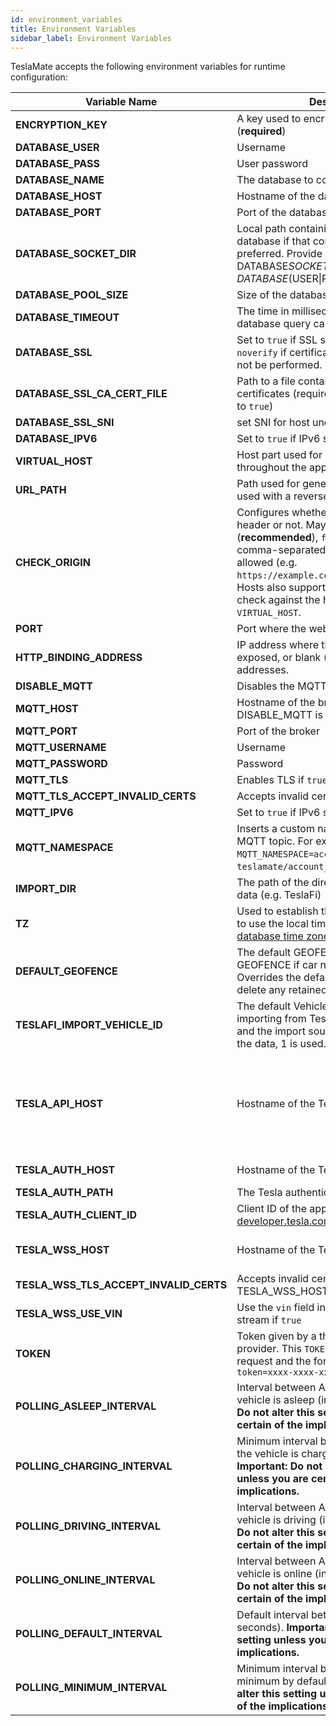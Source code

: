 ```yaml
---
id: environment_variables
title: Environment Variables
sidebar_label: Environment Variables
---
```


TeslaMate accepts the following environment variables for runtime configuration:

| Variable Name                          | Description                                                                                                                                                                                                                                                                                                      | Default Value                                                                                                                                                       |
| -------------------------------------- | ---------------------------------------------------------------------------------------------------------------------------------------------------------------------------------------------------------------------------------------------------------------------------------------------------------------- | ------------------------------------------------------------------------------------------------------------------------------------------------------------------- |
| **ENCRYPTION_KEY**                     | A key used to encrypt the Tesla API tokens (**required**)                                                                                                                                                                                                                                                        |                                                                                                                                                                     |
| **DATABASE_USER**                      | Username                                                                                                                                                                                                                                                                                                         |                                                                                                                                                                     |
| **DATABASE_PASS**                      | User password                                                                                                                                                                                                                                                                                                    |                                                                                                                                                                     |
| **DATABASE_NAME**                      | The database to connect to                                                                                                                                                                                                                                                                                       |                                                                                                                                                                     |
| **DATABASE_HOST**                      | Hostname of the database server                                                                                                                                                                                                                                                                                  |                                                                                                                                                                     |
| **DATABASE_PORT**                      | Port of the database server                                                                                                                                                                                                                                                                                      | 5432                                                                                                                                                                |
| **DATABASE_SOCKET_DIR**                | Local path containing UNIX socket for database if that connection mechanic is preferred. Provide one of DATABASE*SOCKET_DIR and DATABASE*(USER\|PASS\|HOST\|PORT)                                                                                                                                                |                                                                                                                                                                     |
| **DATABASE_POOL_SIZE**                 | Size of the database connection pool                                                                                                                                                                                                                                                                             | 10                                                                                                                                                                  |
| **DATABASE_TIMEOUT**                   | The time in milliseconds to wait for database query calls to finish                                                                                                                                                                                                                                              | 60000                                                                                                                                                               |
| **DATABASE_SSL**                       | Set to `true` if SSL should be enabled or `noverify` if certificate verification should not be performed.                                                                                                                                                                                                        | false                                                                                                                                                               |
| **DATABASE_SSL_CA_CERT_FILE**          | Path to a file containing PEM-encoded CA certificates (required if `DATABASE_SSL` is set to `true`)                                                                                                                                                                                                              |                                                                                                                                                                     |
| **DATABASE_SSL_SNI**                   | set SNI for host undel ssl mode                                                                                                                                                                                                                                                                                  |                                                                                                                                                                     |
| **DATABASE_IPV6**                      | Set to `true` if IPv6 should be used                                                                                                                                                                                                                                                                             | false                                                                                                                                                               |
| **VIRTUAL_HOST**                       | Host part used for generating URLs throughout the app                                                                                                                                                                                                                                                            | localhost                                                                                                                                                           |
| **URL_PATH**                           | Path used for generating URLs (can be used with a reverse proxy)                                                                                                                                                                                                                                                 | /                                                                                                                                                                   |
| **CHECK_ORIGIN**                       | Configures whether to check the origin header or not. May be `true` (**recommended**), `false` (_default_) or a comma-separated list of hosts that are allowed (e.g. `https://example.com,//another.com:8080`). Hosts also support wildcards. If `true`, it will check against the host value in `VIRTUAL_HOST`. | false                                                                                                                                                               |
| **PORT**                               | Port where the web interface is exposed                                                                                                                                                                                                                                                                          | 4000                                                                                                                                                                |
| **HTTP_BINDING_ADDRESS**               | IP address where the web interface is exposed, or blank (_default_) meaning all addresses.                                                                                                                                                                                                                       |                                                                                                                                                                     |
| **DISABLE_MQTT**                       | Disables the MQTT feature if `true`                                                                                                                                                                                                                                                                              | false                                                                                                                                                               |
| **MQTT_HOST**                          | Hostname of the broker (**required** unless DISABLE_MQTT is `true`)                                                                                                                                                                                                                                              |                                                                                                                                                                     |
| **MQTT_PORT**                          | Port of the broker                                                                                                                                                                                                                                                                                               | 1883 (8883 for MQTT over TLS)                                                                                                                                       |
| **MQTT_USERNAME**                      | Username                                                                                                                                                                                                                                                                                                         |                                                                                                                                                                     |
| **MQTT_PASSWORD**                      | Password                                                                                                                                                                                                                                                                                                         |                                                                                                                                                                     |
| **MQTT_TLS**                           | Enables TLS if `true`                                                                                                                                                                                                                                                                                            | false                                                                                                                                                               |
| **MQTT_TLS_ACCEPT_INVALID_CERTS**      | Accepts invalid certificates if `true`                                                                                                                                                                                                                                                                           | false                                                                                                                                                               |
| **MQTT_IPV6**                          | Set to `true` if IPv6 should be used                                                                                                                                                                                                                                                                             | false                                                                                                                                                               |
| **MQTT_NAMESPACE**                     | Inserts a custom namespace into the MQTT topic. For example, with `MQTT_NAMESPACE=account_0`: `teslamate/account_0/cars/$car_id/state`.                                                                                                                                                                          |                                                                                                                                                                     |
| **IMPORT_DIR**                         | The path of the directory for the import of data (e.g. TeslaFi)                                                                                                                                                                                                                                                  | ./import                                                                                                                                                            |
| **TZ**                                 | Used to establish the local time zone, e.g. to use the local time in logs. See [List of tz database time zones](https://en.wikipedia.org/wiki/List_of_tz_database_time_zones).                                                                                                                                   |                                                                                                                                                                     |
| **DEFAULT_GEOFENCE**                   | The default GEOFENCE to send via GEOFENCE if car not in geofence. Overrides the default of "" which will delete any retained value.                                                                                                                                                                              | "" (no quotes)                                                                                                                                                      |
| **TESLAFI_IMPORT_VEHICLE_ID**          | The default Vehicle ID used when importing from TeslaFi. If it is not defined and the import source does not contain the data, 1 is used.                                                                                                                                                                        |                                                                                                                                                                     |
| **TESLA_API_HOST**                     | Hostname of the Tesla API                                                                                                                                                                                                                                                                                        | [https://owner-api.teslamotors.com](https://owner-api.teslamotors.com) (or for chinese: [https://owner-api.vn.cloud.tesla.cn](https://owner-api.vn.cloud.tesla.cn)) |
| **TESLA_AUTH_HOST**                    | Hostname of the Tesla authentication API                                                                                                                                                                                                                                                                         | [https://auth.tesla.com](https://auth.tesla.com)                                                                                                                    |
| **TESLA_AUTH_PATH**                    | The Tesla authentication path                                                                                                                                                                                                                                                                                    | /oauth2/v3                                                                                                                                                          |
| **TESLA_AUTH_CLIENT_ID**               | Client ID of the application registered on [developer.tesla.com](https://developer.tesla.com)                                                                                                                                                                                                                    | ownerapi                                                                                                                                                            |
| **TESLA_WSS_HOST**                     | Hostname of the Tesla streaming                                                                                                                                                                                                                                                                                  | wss://streaming.vn.teslamotors.com (or for chinese: wss://streaming.vn.cloud.tesla.cn)                                                                              |
| **TESLA_WSS_TLS_ACCEPT_INVALID_CERTS** | Accepts invalid certificates on TESLA_WSS_HOST if `true`                                                                                                                                                                                                                                                         |                                                                                                                                                                     |
| **TESLA_WSS_USE_VIN**                  | Use the `vin` field instead of `vid` to connect stream if `true`                                                                                                                                                                                                                                                 |                                                                                                                                                                     |
| **TOKEN**                              | Token given by a third party Tesla API provider. This `TOKEN` is added to each API request and the format must be `?token=xxxx-xxxx-xxxx`                                                                                                                                                                        |                                                                                                                                                                     |
| **POLLING_ASLEEP_INTERVAL**            | Interval between API fetch when the vehicle is asleep (in seconds). **Important: Do not alter this setting unless you are certain of the implications.**                                                                                                                                                         | 30                                                                                                                                                                  |
| **POLLING_CHARGING_INTERVAL**          | Minimum interval between API fetch when the vehicle is charging (in seconds). **Important: Do not alter this setting unless you are certain of the implications.**                                                                                                                                               | 5                                                                                                                                                                   |
| **POLLING_DRIVING_INTERVAL**           | Interval between API fetch when the vehicle is driving (in seconds). **Important: Do not alter this setting unless you are certain of the implications.**                                                                                                                                                        | 2.5                                                                                                                                                                 |
| **POLLING_ONLINE_INTERVAL**            | Interval between API fetch when the vehicle is online (in seconds). **Important: Do not alter this setting unless you are certain of the implications.**                                                                                                                                                         | 60                                                                                                                                                                  |
| **POLLING_DEFAULT_INTERVAL**           | Default interval between API fetch (in seconds). **Important: Do not alter this setting unless you are certain of the implications.**                                                                                                                                                                            | 15                                                                                                                                                                  |
| **POLLING_MINIMUM_INTERVAL**           | Minimum interval between API fetch. No minimum by default. **Important: Do not alter this setting unless you are certain of the implications.**                                                                                                                                                                  | 0                                                                                                                                                                   |
